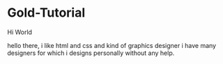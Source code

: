 # Gold-Tutorial

Hi World

hello there, i like html and css and kind of graphics designer
i have many designers for which i designs personally without any help. 
